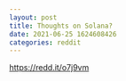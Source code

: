 ```yaml
--- 
layout: post 
title: Thoughts on Solana? 
date: 2021-06-25 1624608426 
categories: reddit 
--- 
```

https://redd.it/o7j9vm